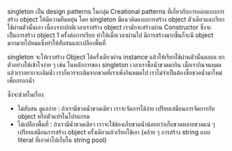 singleton เป็น design patterns ในกลุ่ม Creational patterns ที่เกี่ยวกับการออกแบบการสร้าง object ให้มีความยืดหยุ่น โดย singleton มีแนวคิดแบบการสร้าง object ตัวเดียวและเรียกใช้ผ่านตัวนั้นเอา 
เนื่องจากปกติเวลาเราสร้าง object เรามักจะสร้างผ่าน Constructor ซึ่งจะเป็นการสร้าง object 1 ครั้งต่อการเรียก ทำให้เมื่อเวลาผ่านไป มีการสร้างมากขึ้นก็จะมี object มากมายไปหมดซึ่งทำให้สับสนและเปลืองพื้นที่

singleton จะให้เราสร้าง Object ได้ครั้งเดียวผ่าน instance แล้วให้เรียกใช้ผ่านตัวนั้นตลอด ยกตัวอย่างให้เข้าใจง่าย ๆ เช่น 
ในหลักการของ singleton เวลาเราซื้อน้ำขวดมากิน เมื่อเรากินจนหมดแล้วเราอยากจะเติมน้ำ เราก็ควรจะเติมจากขวดที่เราเพิ่งกินหมดไป   เราไม่จำเป็นต้องซื้อขวดน้ำมาใหม่เพื่อกรอกน้ำ

ซึ่งจะช่วยในเรื่อง
- ไม่สับสน ดูแลง่าย : ถ้าเรามีขวดน้ำขวดเดียว เราจะจัดการได้ง่าย เปรียบเสมือนการจัดการกับ object หรือตัวแปรในโปรแกรม
- ไม่เปลืองพื้นที่ : ถ้าเรามีน้ำขวดเดียว เราจะใช้ช่องเก็บขวดน้ำน้อยกว่าเก็บขวดหลายขวดแน่ ๆ เปรียบเสมือนการสร้าง object ครั้งเดียวแล้วเรียกใช้เอา (คล้าย ๆ การสร้าง string แบบ literal ที่เอาค่าไปเก็บใน string pool)
